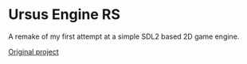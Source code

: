 # Ursus Engine RS
A remake of my first attempt at a simple SDL2 based 2D game engine.

[Original project](https://github.com/fj0lverkr/UrsusEngine) 
